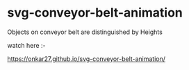 # svg-conveyor-belt-animation
Objects on conveyor belt are distinguished by Heights 


watch here :-

https://onkar27.github.io/svg-conveyor-belt-animation/
